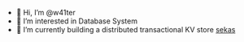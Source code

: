 - 👋 Hi, I’m @w41ter
- 👀 I’m interested in Database System
- 🌱 I’m currently building a distributed transactional KV store [sekas](https://github.com/w41ter/sekas)


<!---
- 🌱 I’m currently learning ...
- 💞️ I’m looking to collaborate on ...
- 📫 How to reach me ...

w41ter/w41ter is a ✨ special ✨ repository because its `README.md` (this file) appears on your GitHub profile.
You can click the Preview link to take a look at your changes.
--->
